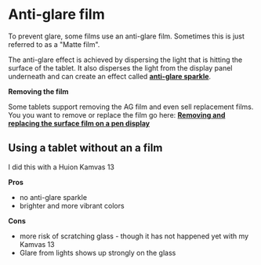 # Anti-glare film

To prevent glare, some films use an anti-glare film. Sometimes this is just referred to as a "Matte film".

The anti-glare effect is achieved by dispersing the light that is hitting the surface of the tablet. It also disperses the light from the display panel underneath and can create an effect called [**anti-glare sparkle**](anti-glare-sparkle.md).&#x20;

**Removing the film**

Some tablets support removing the AG film and even sell replacement films. You you want to remove or replace the film go here: [**Removing and replacing the surface film on a pen display**](../caring-for-your-tablet/removing-and-replacing-the-surface-film-on-a-pen-display.md)

## Using a tablet without an a film

I did this with a Huion Kamvas 13

**Pros**

* no anti-glare sparkle
* brighter and more vibrant colors

**Cons**

* more risk of scratching glass - though it has not happened yet with my Kamvas 13
* Glare from lights shows up strongly on the glass
